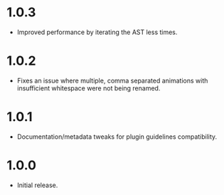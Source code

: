 # 1.0.3

* Improved performance by iterating the AST less times.

# 1.0.2

* Fixes an issue where multiple, comma separated animations with insufficient
  whitespace were not being renamed.

# 1.0.1

* Documentation/metadata tweaks for plugin guidelines compatibility.

# 1.0.0

* Initial release.
